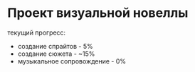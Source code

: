 # Проект визуальной новеллы
текущий прогресс:
* создание спрайтов - 5%
* создание сюжета - ~15%
* музыкальное сопровождение - 0%
